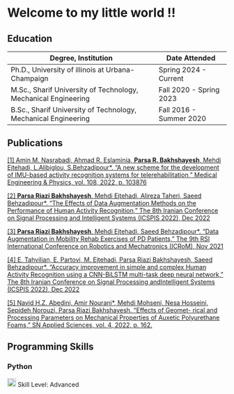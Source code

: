 # Welcome to my little world !!

## Education
<table>
    <thead>
        <tr>
            <th>Degree, Institution</th>
            <th>Date Attended</th>
        </tr>
    </thead>
    <tbody>
        <tr>
            <td>Ph.D., University of illinois at Urbana-Champaign</td>
            <td>Spring 2024 - Current</td>
        </tr>
        <tr>
            <td>M.Sc., Sharif University of Technology, Mechanical Engineering</td>
            <td>Fall 2020 - Spring 2023</td>
        </tr>
        <tr>
            <td>B.Sc., Sharif University of Technology, Mechanical Engineering</td>
            <td>Fall 2016 - Summer 2020</td>
        </tr>
    </tbody>
</table>

## Publications
[[1] Amin M. Nasrabadi, Ahmad R. Eslaminia, <b>Parsa R. Bakhshayesh</b>, Mehdi Ejtehadi, L.Alibiglou, S.Behzadipour*. “A new scheme for the development of IMU-based activity recognition systems for telerehabilitation,” Medical Engineering & Physics, vol. 108, 2022, p. 103876](https://doi.org/10.1016/j.medengphy.2022.103876)

[[2] <b>Parsa Riazi Bakhshayesh</b>, Mehdi Ejtehadi, Alireza Taheri, Saeed Behzadipour*. “The Effects of Data Augmentation Methods on the Performance of Human Activity Recognition,” The 8th Iranian Conference on Signal Processing and Intelligent Systems (ICSPIS 2022), Dec 2022](https://doi.org/10.1109/ICSPIS56952.2022.10043959)

[[3] <b>Parsa Riazi Bakhshayesh</b>, Mehdi Ejtehadi, Saeed Behzadipour*. “Data Augmentation in Mobility Rehab Exercises of PD Patients,” The 9th RSI International Conference on Robotics and Mechatronics (ICRoM), Nov 2021](https://doi.org/10.1109/ICRoM54204.2021.9663507)

[[4] E. Tahvilian, E. Partovi, M. Ejtehadi, Parsa Riazi Bakhshayesh, Saeed Behzadipour*. “Accuracy improvement in simple and complex Human Activity Recognition using a CNN-BiLSTM multi-task deep neural network,” The 8th Iranian Conference on Signal Processing andIntelligent Systems (ICSPIS 2022), Dec 2022](https://doi.org/10.1109/ICSPIS56952.2022.10043933)

[[5] Navid H.Z. Abedini, Amir Nourani*, Mehdi Mohseni, Nesa Hosseini, Sepideh Norouzi, Parsa Riazi Bakhshayesh. “Effects of Geomet- rical and Processing Parameters on Mechanical Properties of Auxetic Polyurethane Foams,” SN Applied Sciences, vol. 4, 2022, p. 162. ](https://link.springer.com/article/10.1007/s42452-022-05042-8#citeas)

## Programming Skills
### Python
<img src="https://www.python.org/static/community_logos/python-logo.png" alt="Python Logo" width="20" height="20">
Skill Level: Advanced
<canvas id="skillChart" width="400" height="300"></canvas>
<script>
    // Get the canvas element
    const canvas = document.getElementById('skillChart');
    const ctx = canvas.getContext('2d');

    // Define the skill levels
    const skills = [
        { name: 'Python', level: 90 },
        { name: 'JavaScript', level: 80 },
        { name: 'HTML', level: 70 },
        { name: 'CSS', level: 60 },
        // Add more skills as needed
    ];

    // Set the bar height and spacing
    const barHeight = 20;
    const barSpacing = 5;

    // Set the starting position for the first bar
    let y = 50;

    // Loop through the skills and draw the bars
    skills.forEach((skill) => {
        const barWidth = skill.level * 2; // Adjust the scale as needed

        // Draw the bar
        ctx.fillStyle = 'blue'; // Set the bar color
        ctx.fillRect(0, y, barWidth, barHeight);

        // Draw the skill name
        ctx.fillStyle = 'black'; // Set the text color
        ctx.font = '10px Arial'; // Set the font
        ctx.fillText(skill.name, barWidth + 10, y + barHeight - 5);

        // Update the y position for the next bar
        y += barHeight + barSpacing;
    });
</script>